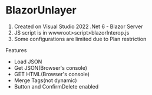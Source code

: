 # BlazorUnlayer
1. Created on Visual Studio 2022 .Net 6 - Blazor Server
2. JS script is in wwwroot>script>blazorInterop.js
3. Some configurations are limited due to Plan restriction

Features
- Load JSON
- Get JSON(Browser's console)
- GET HTML(Browser's console)
- Merge Tags(not dynamic)
- Button and ConfirmDelete enabled
